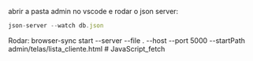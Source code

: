 abrir a pasta admin no vscode e 
rodar o json server: 
```js
json-server --watch db.json
```

Rodar: browser-sync start --server --file . --host --port 5000 --startPath admin/telas/lista_cliente.html
#   J a v a S c r i p t _ f e t c h  
 